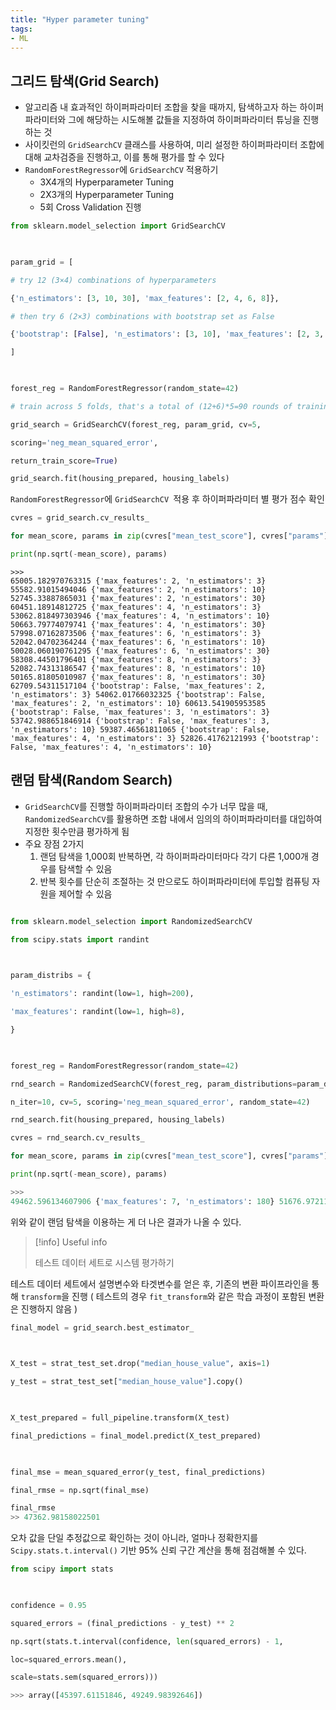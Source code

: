 ```yaml
---
title: "Hyper parameter tuning"
tags:
- ML 
---
```


## 그리드 탐색(Grid Search)
-   알고리즘 내 효과적인 하이퍼파라미터 조합을 찾을 때까지, 탐색하고자 하는 하이퍼파라미터와 그에 해당하는 시도해볼 값들을 지정하여 하이퍼파라미터 튜닝을 진행하는 것
-  사이킷런의 `GridSearchCV` 클래스를 사용하여, 미리 설정한 하이퍼파라미터 조합에 대해 교차검증을 진행하고, 이를 통해 평가를 할 수 있다
- `RandomForestRegressor`에 `GridSearchCV` 적용하기
	-   3X4개의 Hyperparameter Tuning
	-   2X3개의 Hyperparameter Tuning
	-   5회 Cross Validation 진행

```python
from sklearn.model_selection import GridSearchCV

  

param_grid = [

# try 12 (3×4) combinations of hyperparameters

{'n_estimators': [3, 10, 30], 'max_features': [2, 4, 6, 8]},

# then try 6 (2×3) combinations with bootstrap set as False

{'bootstrap': [False], 'n_estimators': [3, 10], 'max_features': [2, 3, 4]},

]

  

forest_reg = RandomForestRegressor(random_state=42)

# train across 5 folds, that's a total of (12+6)*5=90 rounds of training

grid_search = GridSearchCV(forest_reg, param_grid, cv=5,

scoring='neg_mean_squared_error',

return_train_score=True)

grid_search.fit(housing_prepared, housing_labels)

```

`RandomForestRegressor`에 `GridSearchCV `적용 후 하이퍼파라미터 별 평가 점수 확인

```python
cvres = grid_search.cv_results_

for mean_score, params in zip(cvres["mean_test_score"], cvres["params"]):

print(np.sqrt(-mean_score), params)
```

```
>>> 
65005.182970763315 {'max_features': 2, 'n_estimators': 3} 55582.91015494046 {'max_features': 2, 'n_estimators': 10} 52745.33887865031 {'max_features': 2, 'n_estimators': 30} 60451.18914812725 {'max_features': 4, 'n_estimators': 3} 53062.818497303946 {'max_features': 4, 'n_estimators': 10} 50663.79774079741 {'max_features': 4, 'n_estimators': 30} 57998.07162873506 {'max_features': 6, 'n_estimators': 3} 52042.04702364244 {'max_features': 6, 'n_estimators': 10} 50028.060190761295 {'max_features': 6, 'n_estimators': 30} 58308.44501796401 {'max_features': 8, 'n_estimators': 3} 52082.74313186547 {'max_features': 8, 'n_estimators': 10} 50165.81805010987 {'max_features': 8, 'n_estimators': 30} 62709.54311517104 {'bootstrap': False, 'max_features': 2, 'n_estimators': 3} 54062.01766032325 {'bootstrap': False, 'max_features': 2, 'n_estimators': 10} 60613.541905953585 {'bootstrap': False, 'max_features': 3, 'n_estimators': 3} 53742.988651846914 {'bootstrap': False, 'max_features': 3, 'n_estimators': 10} 59387.46561811065 {'bootstrap': False, 'max_features': 4, 'n_estimators': 3} 52826.41762121993 {'bootstrap': False, 'max_features': 4, 'n_estimators': 10}
```


## 랜덤 탐색(Random Search)
- `GridSearchCV`를 진행할 하이퍼파라미터 조합의 수가 너무 많을 때, `RandomizedSearchCV`를 활용하면 조합 내에서 임의의 하이퍼파라미터를 대입하여 지정한 횟수만큼 평가하게 됨  
- 주요 장점 2가지
	1.  랜덤 탐색을 1,000회 반복하면, 각 하이퍼파라미터마다 각기 다른 1,000개 경우를 탐색할 수 있음
	2. 반복 횟수를 단순히 조절하는 것 만으로도 하이퍼파라미터에 투입할 컴퓨팅 자원을 제어할 수 있음

```python

from sklearn.model_selection import RandomizedSearchCV

from scipy.stats import randint

  

param_distribs = {

'n_estimators': randint(low=1, high=200),

'max_features': randint(low=1, high=8),

}

  

forest_reg = RandomForestRegressor(random_state=42)

rnd_search = RandomizedSearchCV(forest_reg, param_distributions=param_distribs,

n_iter=10, cv=5, scoring='neg_mean_squared_error', random_state=42)

rnd_search.fit(housing_prepared, housing_labels)
```

```python
cvres = rnd_search.cv_results_

for mean_score, params in zip(cvres["mean_test_score"], cvres["params"]):

print(np.sqrt(-mean_score), params)

>>>
49462.596134607906 {'max_features': 7, 'n_estimators': 180} 51676.97211565583 {'max_features': 5, 'n_estimators': 15} 50827.83871022729 {'max_features': 3, 'n_estimators': 72} 51117.698297994146 {'max_features': 5, 'n_estimators': 21} 49585.185219390754 {'max_features': 7, 'n_estimators': 122} 50836.040148806715 {'max_features': 3, 'n_estimators': 75} 50746.890270152086 {'max_features': 3, 'n_estimators': 88} 49788.190631507045 {'max_features': 5, 'n_estimators': 100} 50574.565725719985 {'max_features': 3, 'n_estimators': 150} 65153.787556165735 {'max_features': 5, 'n_estimators': 2}
```

위와 같이 랜덤 탐색을 이용하는 게 더 나은 결과가 나올 수 있다. 


> [!info] Useful info  
>   
> 테스트 데이터 세트로 시스템 평가하기

테스트 데이터 세트에서 설명변수와 타겟변수를 얻은 후, 기존의 변환 파이프라인을 통해 `transform`을 진행 ( 테스트의 경우 `fit_transform`와 같은 학습 과정이 포함된 변환은 진행하지 않음 )

```python
final_model = grid_search.best_estimator_

  

X_test = strat_test_set.drop("median_house_value", axis=1)

y_test = strat_test_set["median_house_value"].copy()

  

X_test_prepared = full_pipeline.transform(X_test)

final_predictions = final_model.predict(X_test_prepared)

  

final_mse = mean_squared_error(y_test, final_predictions)

final_rmse = np.sqrt(final_mse)
```

```python
final_rmse
>> 47362.98158022501
```

오차 값을 단일 추정값으로 확인하는 것이 아니라, 얼마나 정확한지를 `Scipy.stats.t.interval()` 기반 95% 신뢰 구간 계산을 통해 점검해볼 수 있다.

```python
from scipy import stats

  

confidence = 0.95

squared_errors = (final_predictions - y_test) ** 2

np.sqrt(stats.t.interval(confidence, len(squared_errors) - 1,

loc=squared_errors.mean(),

scale=stats.sem(squared_errors)))
```

```python
>>> array([45397.61151846, 49249.98392646])
```